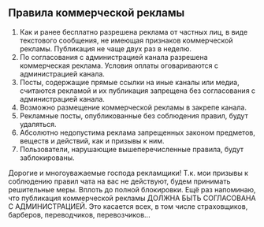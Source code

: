 ## Правила коммерческой рекламы
1. Как и ранее бесплатно разрешена реклама от частных лиц, в виде текстового сообщения, не имеющая признаков коммерческой рекламы. Публикация не чаще двух раз в неделю.
2. По согласования с администрацией канала разрешена коммерческая реклама. Условия оплаты оговариваются с администрацией канала. 
3. Посты, содержащие прямые ссылки на иные каналы или медиа, считаются рекламой и их публикация запрещена без согласования с администрацией канала.
4. Возможно размещение коммерческой рекламы в закрепе канала. 
5. Рекламные посты, опубликованные без соблюдения правил, будут удаляться. 
6. Абсолютно недопустима реклама запрещенных законом предметов, веществ и действий, как и призывы к ним.
7. Пользователи, нарушающие вышеперечисленные правила, будут заблокированы.

Дорогие и многоуважаемые господа рекламщики! Т.к. мои призывы к соблюдению правил чата на вас не действуют, будем принимать решительные меры. Вплоть до полной блокировки. Ещё раз напоминаю, что публикация коммерческой рекламы ДОЛЖНА БЫТЬ СОГЛАСОВАНА С АДМИНИСТРАЦИЕЙ. Это касается всех, в том числе страховщиков, барберов, переводчиков, перевозчиков...